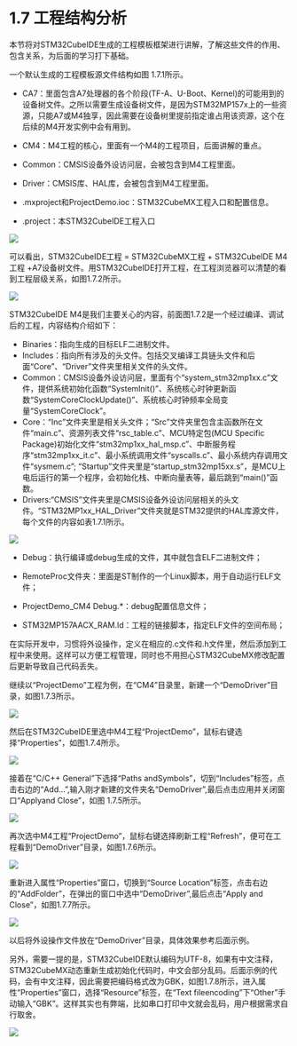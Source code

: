 # 1.7 工程结构分析

本节将对STM32CubeIDE生成的工程模板框架进行讲解，了解这些文件的作用、包含关系，为后面的学习打下基础。

一个默认生成的工程模板源文件结构如图 1.7.1所示。

* CA7：里面包含A7处理器的各个阶段(TF-A、U-Boot、Kernel)的可能用到的设备树文件。之所以需要生成设备树文件，是因为STM32MP157x上的一些资源，只能A7或M4独享，因此需要在设备树里提前指定谁占用该资源，这个在后续的M4开发实例中会有用到。

* CM4：M4工程的核心，里面有一个M4的工程项目，后面讲解的重点。

* Common：CMSIS设备外设访问层，会被包含到M4工程里面。

* Driver：CMSIS库、HAL库，会被包含到M4工程里面。

* .mxproject和ProjectDemo.ioc：STM32CubeMX工程入口和配置信息。

* .project：本STM32CubeIDE工程入口

![](100ASK_STM32MP157_M4_UserMnual_V1.1.1_image59.png)

可以看出，STM32CubeIDE工程 = STM32CubeMX工程 + STM32CubeIDE M4工程 +A7设备树文件。用STM32CubeIDE打开工程，在工程浏览器可以清楚的看到工程层级关系，如图1.7.2所示。

![](100ASK_STM32MP157_M4_UserMnual_V1.1.1_image60.png)

STM32CubeIDE M4是我们主要关心的内容，前面图1.7.2是一个经过编译、调试后的工程，内容结构介绍如下：

* Binaries：指向生成的目标ELF二进制文件。
* Includes：指向所有涉及的头文件。包括交叉编译工具链头文件和后面“Core”、“Driver”文件夹里相关文件的头文件。
* Common：CMSIS设备外设访问层，里面有个“system_stm32mp1xx.c”文件，提供系统初始化函数“SystemInit()”、系统核心时钟更新函数“SystemCoreClockUpdate()”、系统核心时钟频率全局变量“SystemCoreClock”。
* Core：“Inc”文件夹里是相关头文件；“Src”文件夹里包含主函数所在文件“main.c”、资源列表文件“rsc_table.c”、MCU特定包(MCU Specific Package)初始化文件“stm32mp1xx_hal_msp.c”、中断服务程序“stm32mp1xx_it.c”、最小系统调用文件“syscalls.c”、最小系统内存调用文件“sysmem.c”; “Startup”文件夹里是“startup_stm32mp15xx.s”，是MCU上电后运行的第一个程序，会初始化栈、中断向量表等，最后跳到“main()”函数。
* Drivers:“CMSIS”文件夹里是CMSIS设备外设访问层相关的头文件。“STM32MP1xx_HAL_Driver”文件夹就是STM32提供的HAL库源文件，每个文件的内容如表1.7.1所示。

![](100ASK_STM32MP157_M4_UserMnual_V1.1.1_image61.png)

* Debug：执行编译或debug生成的文件，其中就包含ELF二进制文件；

* RemoteProc文件夹：里面是ST制作的一个Linux脚本，用于自动运行ELF文件；

* ProjectDemo_CM4 Debug.\*：debug配置信息文件；

* STM32MP157AACX_RAM.ld：工程的链接脚本，指定ELF文件的空间布局；

在实际开发中，习惯将外设操作，定义在相应的.c文件和.h文件里，然后添加到工程中来使用。这样可以方便工程管理，同时也不用担心STM32CubeMX修改配置后更新导致自己代码丢失。

继续以“ProjectDemo”工程为例，在“CM4”目录里，新建一个“DemoDriver”目录，如图1.7.3所示。

![](100ASK_STM32MP157_M4_UserMnual_V1.1.1_image62.png)

然后在STM32CubeIDE里选中M4工程“ProjectDemo”，鼠标右键选择“Properties”，如图1.7.4所示。

![](100ASK_STM32MP157_M4_UserMnual_V1.1.1_image63.png)

接着在“C/C++ General”下选择“Paths andSymbols”，切到“Includes”标签，点击右边的“Add…”,输入刚才新建的文件夹名“DemoDriver”,最后点击应用并关闭窗口“Applyand Close”，如图 1.7.5所示。

![](100ASK_STM32MP157_M4_UserMnual_V1.1.1_image64.png)

再次选中M4工程“ProjectDemo”，鼠标右键选择刷新工程“Refresh”，便可在工程看到“DemoDriver”目录，如图1.7.6所示。

![](100ASK_STM32MP157_M4_UserMnual_V1.1.1_image65.png)

重新进入属性“Properties”窗口，切换到“Source Location”标签，点击右边的“AddFolder”，在弹出的窗口中选中“DemoDriver”,最后点击“Apply and Close”，如图1.7.7所示。

![](100ASK_STM32MP157_M4_UserMnual_V1.1.1_image66.png)

以后将外设操作文件放在“DemoDriver”目录，具体效果参考后面示例。

另外，需要一提的是，STM32CubeIDE默认编码为UTF-8，如果有中文注释，STM32CubeMX动态重新生成初始化代码时，中文会部分乱码。后面示例的代码，会有中文注释，因此需要把编码格式改为GBK，如图1.7.8所示，进入属性“Properties”窗口，选择“Resource”标签，在“Text fileencoding”下“Other”手动输入“GBK”。这样其实也有弊端，比如串口打印中文就会乱码，用户根据需求自行取舍。

![](100ASK_STM32MP157_M4_UserMnual_V1.1.1_image67.png)

